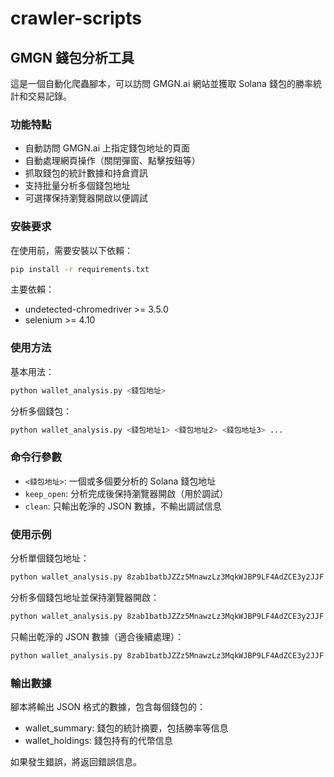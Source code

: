 # crawler-scripts

## GMGN 錢包分析工具

這是一個自動化爬蟲腳本，可以訪問 GMGN.ai 網站並獲取 Solana 錢包的勝率統計和交易記錄。

### 功能特點

- 自動訪問 GMGN.ai 上指定錢包地址的頁面
- 自動處理網頁操作（關閉彈窗、點擊按鈕等）
- 抓取錢包的統計數據和持倉資訊
- 支持批量分析多個錢包地址
- 可選擇保持瀏覽器開啟以便調試

### 安裝要求

在使用前，需要安裝以下依賴：

```bash
pip install -r requirements.txt
```

主要依賴：

- undetected-chromedriver >= 3.5.0
- selenium >= 4.10

### 使用方法

基本用法：

```bash
python wallet_analysis.py <錢包地址>
```

分析多個錢包：

```bash
python wallet_analysis.py <錢包地址1> <錢包地址2> <錢包地址3> ...
```

### 命令行參數

- `<錢包地址>`: 一個或多個要分析的 Solana 錢包地址
- `keep_open`: 分析完成後保持瀏覽器開啟（用於調試）
- `clean`: 只輸出乾淨的 JSON 數據，不輸出調試信息

### 使用示例

分析單個錢包地址：

```bash
python wallet_analysis.py 8zab1batbJZZz5MnawzLz3MqkWJBP9LF4AdZCE3y2JJF
```

分析多個錢包地址並保持瀏覽器開啟：

```bash
python wallet_analysis.py 8zab1batbJZZz5MnawzLz3MqkWJBP9LF4AdZCE3y2JJF 4Xky4NEi6rPsLzQxNhZ3JvKnasocUL4cT3x4fso76qxN keep_open
```

只輸出乾淨的 JSON 數據（適合後續處理）：

```bash
python wallet_analysis.py 8zab1batbJZZz5MnawzLz3MqkWJBP9LF4AdZCE3y2JJF clean
```

### 輸出數據

腳本將輸出 JSON 格式的數據，包含每個錢包的：

- wallet_summary: 錢包的統計摘要，包括勝率等信息
- wallet_holdings: 錢包持有的代幣信息

如果發生錯誤，將返回錯誤信息。
